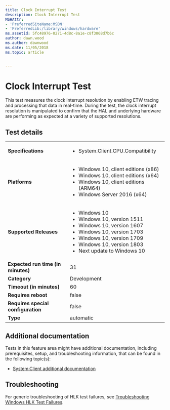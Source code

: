 ```yaml
---
title: Clock Interrupt Test
description: Clock Interrupt Test
MSHAttr:
- 'PreferredSiteName:MSDN'
- 'PreferredLib:/library/windows/hardware'
ms.assetid: 5fc48976-0271-4d8c-8a1e-c8f3068d7b6c
author: dawn.wood
ms.author: dawnwood
ms.date: 11/05/2018
ms.topic: article


---
```


# <span id="p_hlk_test.189f5102-3622-4b4e-95dd-e3c7a5d24f9a"></span>Clock Interrupt Test


This test measures the clock interrupt resolution by enabling ETW tracing and processing that data in real-time. During the test, the clock interrupt resolution is manipulated to confirm that the HAL and underlying hardware are performing as expected at a variety of supported resolutions.

## Test details

|||
|---|---|
| **Specifications**  | <ul><li>System.Client.CPU.Compatibility</li></ul> |  
| **Platforms**   | <ul><li>Windows 10, client editions (x86)</li><li>Windows 10, client editions (x64)</li><li>Windows 10, client editions (ARM64)</li><li>Windows Server 2016 (x64)</li></ul> |
| **Supported Releases** | <ul><li>Windows 10</li><li>Windows 10, version 1511</li><li>Windows 10, version 1607</li><li>Windows 10, version 1703</li><li>Windows 10, version 1709</li><li>Windows 10, version 1803</li><li>Next update to Windows 10</li></ul> |
|**Expected run time (in minutes)**| 31 |
|**Category**| Development |
|**Timeout (in minutes)**| 60 |
|**Requires reboot**| false |
|**Requires special configuration**| false |
|**Type**| automatic |



## <span id="Additional_documentation"></span><span id="additional_documentation"></span><span id="ADDITIONAL_DOCUMENTATION"></span>Additional documentation


Tests in this feature area might have additional documentation, including prerequisites, setup, and troubleshooting information, that can be found in the following topic(s):

-   [System.Client additional documentation](system-client-additional-documentation.md)

## <span id="Troubleshooting"></span><span id="troubleshooting"></span><span id="TROUBLESHOOTING"></span>Troubleshooting


For generic troubleshooting of HLK test failures, see [Troubleshooting Windows HLK Test Failures](../user/troubleshooting-windows-hlk-test-failures.md).










